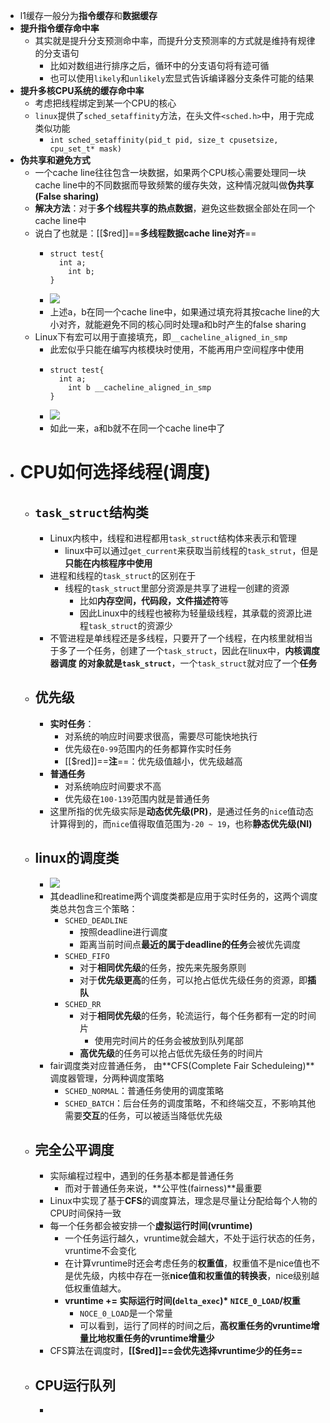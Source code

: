 - l1缓存一般分为**指令缓存**和**数据缓存**
- **提升指令缓存命中率**
	- 其实就是提升分支预测命中率，而提升分支预测率的方式就是维持有规律的分支语句
		- 比如对数组进行排序之后，循环中的分支语句将有迹可循
		- 也可以使用``likely``和``unlikely``宏显式告诉编译器分支条件可能的结果
- **提升多核CPU系统的缓存命中率**
	- 考虑把线程绑定到某一个CPU的核心
	- ``linux``提供了``sched_setaffinity``方法，在头文件`<sched.h>`中，用于完成类似功能
		- ``int sched_setaffinity(pid_t pid, size_t cpusetsize, cpu_set_t* mask)``
- **伪共享和避免方式**
	- 一个cache line往往包含一块数据，如果两个CPU核心需要处理同一块cache line中的不同数据而导致频繁的缓存失效，这种情况就叫做**伪共享(False sharing)**
	- **解决方法**：对于**多个线程共享的热点数据**，避免这些数据全部处在同一个cache line中
	- 说白了也就是：[[$red]]==**多线程数据cache line对齐**==
		- ```
		  struct test{
		  	int a;
		      int b;
		  }
		  ```
		- ![](https://cdn.xiaolincoding.com/gh/xiaolincoder/ImageHost3@main/%E6%93%8D%E4%BD%9C%E7%B3%BB%E7%BB%9F/CPU%E4%BC%AA%E5%85%B1%E4%BA%AB/struct_ab.png)
		- 上述a，b在同一个cache line中，如果通过填充将其按cache line的大小对齐，就能避免不同的核心同时处理a和b时产生的false sharing
	- Linux下有宏可以用于直接填充，即``__cacheline_aligned_in_smp``
		- 此宏似乎只能在编写内核模块时使用，不能再用户空间程序中使用
		- ```
		  struct test{
		  	int a;
		      int b __cacheline_aligned_in_smp
		  }
		  ```
		- ![](https://cdn.xiaolincoding.com/gh/xiaolincoder/ImageHost3@main/%E6%93%8D%E4%BD%9C%E7%B3%BB%E7%BB%9F/CPU%E4%BC%AA%E5%85%B1%E4%BA%AB/struct_ab1.png)
		- 如此一来，a和b就不在同一个cache line中了
- # CPU如何选择线程(调度)
	- ## ``task_struct``结构类
		- Linux内核中，线程和进程都用``task_struct``结构体来表示和管理
			- linux中可以通过``get_current``来获取当前线程的``task_strut``，但是**只能在内核程序中使用**
		- 进程和线程的``task_struct``的区别在于
			- 线程的``task_struct``里部分资源是共享了进程一创建的资源
				- 比如**内存空间，代码段，文件描述符**等
				- 因此Linux中的线程也被称为轻量级线程，其承载的资源比进程``task_struct``的资源少
		- 不管进程是单线程还是多线程，只要开了一个线程，在内核里就相当于多了一个任务，创建了一个``task_struct``，因此在linux中，**内核调度器调度 的对象就是``task_struct``**，一个``task_struct``就对应了一个**任务**
	- ## 优先级
		- **实时任务**：
			- 对系统的响应时间要求很高，需要尽可能快地执行
			- 优先级在``0-99``范围内的任务都算作实时任务
			- [[$red]]==**注**==：优先级值越小，优先级越高
		- **普通任务**
			- 对系统响应时间要求不高
			- 优先级在``100-139``范围内就是普通任务
		- 这里所指的优先级实际是**动态优先级(PR)**，是通过任务的``nice``值动态计算得到的，而`nice`值得取值范围为``-20 ~ 19``，也称**静态优先级(NI)**
	- ## linux的调度类
		- ![](https://cdn.xiaolincoding.com/gh/xiaolincoder/ImageHost3@main/%E6%93%8D%E4%BD%9C%E7%B3%BB%E7%BB%9F/CPU%E4%BC%AA%E5%85%B1%E4%BA%AB/%E8%B0%83%E5%BA%A6%E7%B1%BB.png)
		- 其deadline和reatime两个调度类都是应用于实时任务的，这两个调度类总共包含三个策略：
			- ``SCHED_DEADLINE``
				- 按照deadline进行调度
				- 距离当前时间点**最近的属于deadline的任务**会被优先调度
			- ``SCHED_FIFO``
				- 对于**相同优先级**的任务，按先来先服务原则
				- 对于**优先级更高**的任务，可以抢占低优先级任务的资源，即**插队**
			- ``SCHED_RR``
				- 对于**相同优先级**的任务，轮流运行，每个任务都有一定的时间片
					- 使用完时间片的任务会被放到队列尾部
				- **高优先级**的任务可以抢占低优先级任务的时间片
		- fair调度类对应普通任务， 由**CFS(Complete Fair Scheduleing)**调度器管理，分两种调度策略
			- ``SCHED_NORMAL``：普通任务使用的调度策略
			- ``SCHED_BATCH``：后台任务的调度策略，不和终端交互，不影响其他需要**交互**的任务，可以被适当降低优先级
	- ## 完全公平调度
		- 实际编程过程中，遇到的任务基本都是普通任务
			- 而对于普通任务来说，**公平性(fairness)**最重要
		- Linux中实现了基于**CFS**的调度算法，理念是尽量让分配给每个人物的CPU时间保持一致
		- 每一个任务都会被安排一个**虚拟运行时间(vruntime)**
			- 一个任务运行越久，vruntime就会越大，不处于运行状态的任务，vruntime不会变化
			- 在计算vruntime时还会考虑任务的**权重值**，权重值不是nice值也不是优先级，内核中存在一张**nice值和权重值的转换表**，nice级别越低权重值越大。
			- **vruntime += 实际运行时间(``delta_exec``)\* ``NICE_0_LOAD``/权重**
				- ``NOCE_0_LOAD``是一个常量
				- 可以看到，运行了同样的时间之后，**高权重任务的vruntime增量比地权重任务的vruntime增量少**
		- CFS算法在调度时，**[[$red]]==会优先选择vruntime少的任务==**
	- ## CPU运行队列
		-